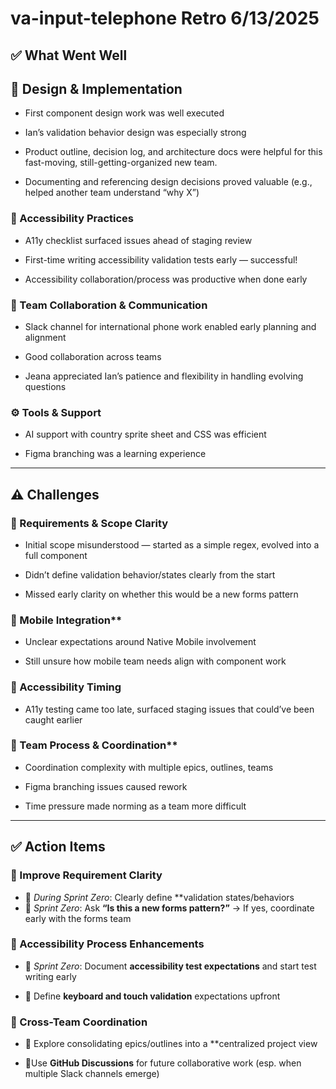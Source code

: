# va-input-telephone Retro 6/13/2025

## ✅ What Went Well 


## 🧩 Design & Implementation

* First component design work was well executed 

* Ian’s validation behavior design was especially strong 

* Product outline, decision log, and architecture docs were helpful for this fast-moving, still-getting-organized new team.

* Documenting and referencing design decisions proved valuable (e.g., helped another team understand “why X”) 



### 🧪 Accessibility Practices

* A11y checklist surfaced issues ahead of staging review 

* First-time writing accessibility validation tests early — successful! 

* Accessibility collaboration/process was productive when done early 



### 💬 Team Collaboration & Communication

* Slack channel for international phone work enabled early planning and alignment 

* Good collaboration across teams 

* Jeana appreciated Ian’s patience and flexibility in handling evolving questions 



### ⚙️ Tools & Support

* AI support with country sprite sheet and CSS was efficient 

* Figma branching was a learning experience



---


## ⚠️ Challenges

### 🎯 Requirements & Scope Clarity

* Initial scope misunderstood — started as a simple regex, evolved into a full component 

* Didn’t define validation behavior/states clearly from the start 

* Missed early clarity on whether this would be a new forms pattern 



### 📱 Mobile Integration**

* Unclear expectations around Native Mobile involvement 

* Still unsure how mobile team needs align with component work 



### 🧪 Accessibility Timing

* A11y testing came too late, surfaced staging issues that could’ve been caught earlier 



### 🧠 Team Process & Coordination**

* Coordination complexity with multiple epics, outlines, teams 

* Figma branching issues caused rework 

* Time pressure made norming as a team more difficult 


---


## ✅ Action Items 

### 🎯 Improve Requirement Clarity

* 🔹 *During Sprint Zero*: Clearly define **validation states/behaviors 
* 🔹 *Sprint Zero*: Ask **“Is this a new forms pattern?”** → If yes, coordinate early with the forms team 


### 🧪 Accessibility Process Enhancements

* 🔹 *Sprint Zero*: Document **accessibility test expectations** and start test writing early 

* 🔹 Define **keyboard and touch validation** expectations upfront 



### 🤝 Cross-Team Coordination

* 🔹 Explore consolidating epics/outlines into a **centralized project view 

* 🔹Use **GitHub Discussions** for future collaborative work (esp. when multiple Slack channels emerge) 
